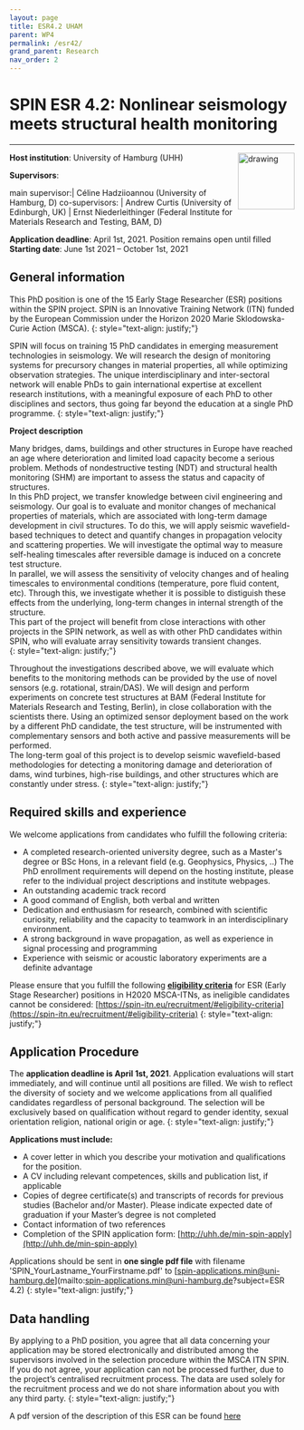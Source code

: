 ```yaml
---
layout: page
title: ESR4.2 UHAM
parent: WP4
permalink: /esr42/
grand_parent: Research
nav_order: 2
---
```


# SPIN ESR 4.2: Nonlinear seismology meets structural health monitoring
---- 

__Host institution__: University of Hamburg (UHH)  <img src="/assets/images/partners-logos/UHH_logo.svg" alt="drawing" width="100" style="float:right"/>

__Supervisors__: 
		  
main supervisor:| C&eacute;line Hadziioannou (University of Hamburg, D)
co-supervisors: | Andrew Curtis (University of Edinburgh, UK)
| Ernst Niederleithinger (Federal Institute for Materials Research and Testing, BAM, D)

__Application deadline__: April 1st, 2021. Position remains open until filled   
__Starting date__: June 1st 2021 – October 1st, 2021

## General information

This PhD position is one of the 15 Early Stage Researcher (ESR) positions within the SPIN project.  SPIN is an Innovative Training Network (ITN) funded by the European Commission under the Horizon 2020 Marie Sklodowska-Curie Action (MSCA). 
{: style="text-align: justify;"}

SPIN will focus on training 15 PhD candidates in emerging measurement technologies in seismology. We will research the design of monitoring systems for precursory changes in material properties, all while optimizing observation strategies. The unique interdisciplinary and inter-sectoral network will enable PhDs to gain international expertise at excellent research institutions, with a meaningful exposure of each PhD to other disciplines and sectors, thus going far beyond the education at a single PhD programme.
{: style="text-align: justify;"}

__Project description__

Many bridges, dams, buildings and other structures in Europe have reached an age where deterioration and limited load capacity become a serious problem. Methods of nondestructive testing (NDT) and structural health monitoring (SHM) are important to assess the status and capacity of structures.    
In this PhD project, we transfer knowledge between civil engineering and seismology. Our goal is to evaluate and monitor changes of mechanical properties of materials, which are associated with long-term damage development in civil structures. To do this, we will apply seismic wavefield-based techniques to detect and quantify changes in propagation velocity and scattering properties. We will investigate the optimal way to measure self-healing timescales after reversible damage is induced on a concrete test structure.    
In parallel, we will assess the sensitivity of velocity changes and of healing timescales to environmental conditions (temperature, pore fluid content, etc). Through this, we investigate whether it is possible to distiguish these effects from the underlying, long-term changes in internal strength of the structure.     
This part of the project will benefit from close interactions with other projects in the SPIN network, as well as with other PhD candidates within SPIN, who will evaluate array sensitivity towards transient changes.  
{: style="text-align: justify;"}
 
Throughout the investigations described above, we will evaluate which benefits to the monitoring methods can be provided by the use of novel sensors (e.g. rotational, strain/DAS). We will design and perform experiments on concrete test structures at BAM (Federal Institute for Materials Research and Testing, Berlin), in close collaboration with the scientists there.  Using an optimized sensor deployment based on the work by a different PhD candidate, the test structure, will be instrumented with complementary sensors and both active and passive measurements will be performed.    
The long-term goal of this project is to develop seismic wavefield-based methodologies for detecting a monitoring damage and deterioration of dams, wind turbines, high-rise buildings, and other structures which are constantly under stress. 
{: style="text-align: justify;"}

## Required skills and experience

We welcome applications from candidates who fulfill the following criteria:
*	A completed research-oriented university degree, such as a Master's degree or BSc Hons, in a relevant field (e.g. Geophysics, Physics, ..) The PhD enrollment requirements will depend on the hosting institute, please refer to the individual project descriptions and institute webpages.
*	An outstanding academic track record
*	A good command of English, both verbal and written
*	Dedication and enthusiasm for research, combined with scientific curiosity, reliability and the capacity to teamwork in an interdisciplinary environment.
*   A strong background in wave propagation, as well as experience in signal processing and programming
*	Experience with seismic or acoustic laboratory experiments are a definite advantage
 

Please ensure that you fulfill the following [__eligibility criteria__](https://spin-itn.eu/recruitment/#eligibility-criteria) for ESR (Early Stage Researcher) positions in H2020 MSCA-ITNs, as ineligible candidates cannot be considered:
[https://spin-itn.eu/recruitment/#eligibility-criteria](https://spin-itn.eu/recruitment/#eligibility-criteria)
{: style="text-align: justify;"}
 
## Application Procedure

The __application deadline is April 1st, 2021__. Application evaluations will start immediately, and will continue until all positions are filled. We wish to reflect the diversity of society and we welcome applications from all qualified candidates regardless of personal background. The selection will be exclusively based on qualification without regard to gender identity, sexual orientation religion, national origin or age.
{: style="text-align: justify;"}

__Applications must include:__
 
*	A cover letter in which you describe your motivation and qualifications for the position.
*	A CV including relevant competences, skills and publication list, if applicable
*	Copies of degree certificate(s) and transcripts of records for previous studies (Bachelor and/or Master). Please indicate expected date of graduation if your Master’s degree is not completed
*	Contact information of two references
*	Completion of the SPIN application form: [http://uhh.de/min-spin-apply](http://uhh.de/min-spin-apply)

Applications should be sent in __one single pdf file__ with filename 'SPIN_YourLastname_YourFirstname.pdf' to [spin-applications.min@uni-hamburg.de](mailto:spin-applications.min@uni-hamburg.de?subject=ESR 4.2)
{: style="text-align: justify;"}

## Data handling

By applying to a PhD position, you agree that all data concerning your application may be stored electronically and distributed among the supervisors involved in the selection procedure within the MSCA ITN SPIN. If you do not agree, your application can not be processed further, due to the project’s centralised recruitment process. The data are used solely for the recruitment process and we do not share information about you with any third party. 
{: style="text-align: justify;"}

A pdf version of the description of this ESR can be found [here](https://spin-itn.eu/assets/documents/SPIN_advert_ESR_4_2.pdf "ESR 4.2")
